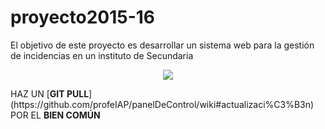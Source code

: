 # proyecto2015-16

El objetivo de este proyecto es desarrollar un sistema web para la gestión de incidencias en un instituto de Secundaria

<p align="center">
	<img src="http://findicons.com/files/icons/584/the_last_order_plus/128/alarm.png">
</p>
HAZ UN [<strong>GIT PULL</strong>](https://github.com/profeIAP/panelDeControl/wiki#actualizaci%C3%B3n) POR EL <strong>BIEN COMÚN</strong>


